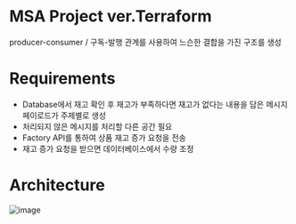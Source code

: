 # MSA Project ver.Terraform
producer-consumer / 구독-발행 관계를 사용하여 느슨한 결합을 가진 구조를 생성 
# Requirements
- Database에서 재고 확인 후 재고가 부족하다면 재고가 없다는 내용을 담은 메시지 페이로드가 주제별로 생성
- 처리되지 않은 메시지를 처리할 다른 공간 필요
- Factory API를 통하여 상품 재고 증가 요청을 전송
- 재고 증가 요청을 받으면 데이터베이스에서 수량 조정 
# Architecture
![image](https://github.com/peachApeach/project3-msa-terraform/assets/106210881/b7e9d4e6-daaf-45fa-a699-f6078f2427d5)

